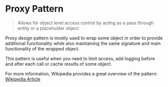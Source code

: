 # Proxy Pattern

> Allows for object level access control by acting as a pass through entity or a placeholder object.

Proxy design pattern is mostly used to wrap some object in order to provide additional functionality while also maintaining the same signature and main functionality of the wrapped object. 

This pattern is useful when you need to limit access, add logging before and after each call or cache results of some object.  

For more information, Wikipedia provides a great overview of the pattern: [Wikipedia Article](https://en.wikipedia.org/wiki/Proxy_pattern)